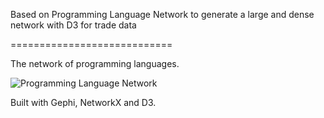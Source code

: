 Based on Programming Language Network to generate a large and dense network with D3 for trade data

============================

The network of programming languages.

![Programming Language Network](http://i.imgur.com/nm46XBy.png "Programming Language Network")

Built with Gephi, NetworkX and D3.

